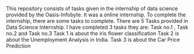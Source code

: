 This repository consists of tasks given in the internship of data science provided by the Oasis-Infobyte. It was a online internship. To complete the internship, there are some tasks to complete.
There are 5 Tasks provided in Data Science Internship. 
I have completed 3 tasks they are: Task no.1 , Task no.2 and Task no.3
Task 1 is about the iris flower classification
Task 2 is about the Unemployment Analysis in India.
Task 3 is about the Car Price Prediction
